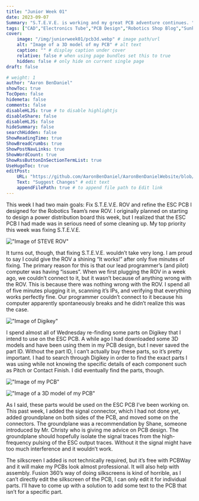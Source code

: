 ```yaml
---
title: "Junior Week 01"
date: 2023-09-07
Summary: "S.T.E.V.E. is working and my great PCB adventure continues. "
tags: ["CAD","Electronics Tube","PCB Design","Robotics Shop Blog","Sunk Robotics"]
cover:
    image: "/img/juniorweek01/pcb3d.webp" # image path/url
    alt: "Image of a 3D model of my PCB" # alt text
    caption: "" # display caption under cover
    relative: false # when using page bundles set this to true
    hidden: false # only hide on current single page
draft: false

# weight: 1
author: "Aaron BenDaniel"
showToc: true
TocOpen: false
hidemeta: false
comments: false
disableHLJS: true # to disable highlightjs
disableShare: false
disableHLJS: false
hideSummary: false
searchHidden: false
ShowReadingTime: true
ShowBreadCrumbs: true
ShowPostNavLinks: true
ShowWordCount: true
ShowRssButtonInSectionTermList: true
UseHugoToc: true
editPost:
    URL: "https://github.com/AaronBenDaniel/AaronBenDanielWebsite/blob/main/content"
    Text: "Suggest Changes" # edit text
    appendFilePath: true # to append file path to Edit link
---
```


This week I had two main goals: Fix S.T.E.V.E. ROV and refine the ESC PCB I designed for the Robotics Team’s new ROV. I originally planned on starting to design a power distribution board this week, but I realized that the ESC PCB I had made was in serious need of some cleaning up. My top priority this week was fixing S.T.E.V.E.

!["Image of STEVE ROV"](/img/juniorweek01/stevey.webp)

It turns out, though, that fixing S.T.E.V.E. wouldn’t take very long. I am proud to say I could give the ROV a shining “It works!” after only five minutes of fixing. The primary reason for this is that our lead programmer’s (and pilot) computer was having “issues”. When we first plugging the ROV in a week ago, we couldn’t connect to it, but it wasn’t because of anything wrong with the ROV. This is because there was nothing wrong with the ROV. I spend all of five minutes plugging it in, scanning it’s IPs, and verifying that everything works perfectly fine. Our programmer couldn’t connect to it because his computer apparently spontaneously breaks and he didn’t realize this was the case.

!["Image of Digikey"](/img/juniorweek01/digikey.webp)

I spend almost all of Wednesday re-finding some parts on Digikey that I intend to use on the ESC PCB. A while ago I had downloaded some 3D models and have been using them in my PCB design, but I never saved the part ID. Without the part ID, I can’t actually buy these parts, so it’s pretty important. I had to search through Digikey in order to find the exact parts I was using while not knowing the specific details of each component such as Pitch or Contact Finish. I did eventually find the parts, though.

!["Image of my PCB"](/img/juniorweek01/pcbboard.png)

!["Image of a 3D model of my PCB"](/img/juniorweek01/pcb3d.webp)

As I said, these parts would be used on the ESC PCB I’ve been working on. This past week, I added the signal connector, which I had not done yet, added groundplane on both sides of the PCB, and moved some on the connectors. The groundplane was a recommendation by Shane, someone introduced by Mr. Christy who is giving me advice on PCB design. The groundplane should hopefully isolate the signal traces from the high-frequency pulsing of the ESC output traces. Without it the signal might have too much interference and it wouldn’t work.

The silkscreen I added is not technically required, but it’s free with PCBWay and it will make my PCBs look almost professional. It will also help with assembly. Fusion 360’s way of doing silkscreens is kind of horrible, as I can’t directly edit the silkscreen of the PCB, I can only edit it for individual parts. I’ll have to come up with a solution to add some text to the PCB that isn’t for a specific part.
